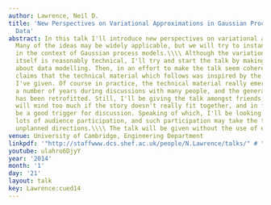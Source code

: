 ```yaml
---
author: Lawrence, Neil D.
title: 'New Perspectives on Variational Approximations in Gaussian Processes: Modelling
  Data'
abstract: In this talk I'll introduce new perspectives on variational approximations.
  Many of the ideas may be widely applicable, but we will try to instantiate them
  in the context of Gaussian process models.\\\\ Although the variational material
  itself is reasonably technical, I'll try and start the talk by making general statements
  about data modelling. Then, in an effort to make the talk seem coherent, I'll make
  claims that the technical material which follows was inspired by the wider perspective
  I've given. Of course in practice, the technical material really emerged across
  a number of years during discussions with many people, and the general perspective
  has been retrofitted. Still, I'll be giving the talk amongst friends, so no one
  will mind too much if the story doesn't really fit together, and in fact it might
  be a good trigger for discussion. Speaking of which, I'll be looking forward to
  lots of audience participation, and such participation may take the talk in previously
  unplanned directions.\\\\ The talk will be given without the use of electronic aids.
venue: University of Cambridge, Engineering Department
linkpdf: '"http://staffwww.dcs.shef.ac.uk/people/N.Lawrence/talks/" # "modeling_things.pdf"'
youtube: ulahro6DjyY
year: '2014'
month: '1'
day: '21'
layout: talk
key: Lawrence:cued14
---
```


